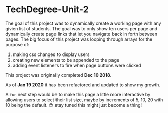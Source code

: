 # TechDegree-Unit-2

The goal of this project was to dynamically create a working page with any givien list of students. The goal was to only show ten users per page and dynamically create page links that let you navigate back in forth between pages. The big focus of this project was looping through arrays for the purpose of:
1. making css changes to display users
2. creating new elements to be appended to the page
3. adding event listeners to fire when page buttons were clicked

This project was originally completed **Dec 10 2018**.

As of **Jan 19 2020** it has been refactored and updated to show my growth.

A `fun` next step would be to make this page a little more interactive by allowing users to select their list size, maybe by increments of 5, 10, 20 with 10 being the default.  😉 stay tuned this might just become a thing!
